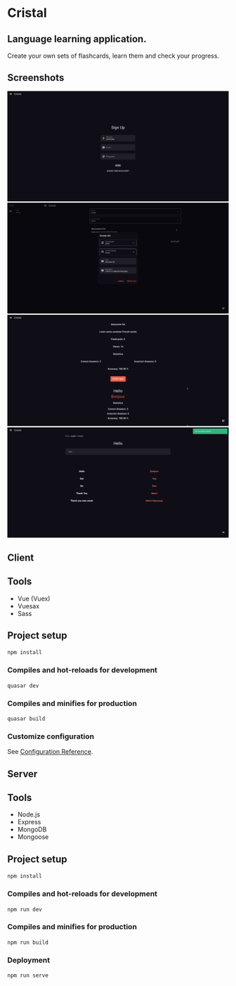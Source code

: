 # Cristal
## Language learning application.
Create your own sets of flashcards, learn them and check your progress.

## Screenshots

![sign-up](./client/preview/sign-up.png)
![create-list](./client/preview/create-list.png)
![list](./client/preview/list.png)
![quiz](./client/preview/quiz.png)

## Client

## Tools
* Vue (Vuex)
* Vuesax
* Sass

## Project setup
```
npm install
```

### Compiles and hot-reloads for development
```
quasar dev
```

### Compiles and minifies for production
```
quasar build
```
### Customize configuration
See [Configuration Reference](https://cli.vuejs.org/config/).

## Server

## Tools
* Node.js
* Express
* MongoDB
* Mongoose

## Project setup
```
npm install
```

### Compiles and hot-reloads for development
```
npm run dev
```

### Compiles and minifies for production
```
npm run build
```

### Deployment
```
npm run serve
```
